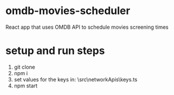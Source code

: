 # omdb-movies-scheduler
React app that uses OMDB API to schedule movies screening times

# setup and run steps
1. git clone
2. npm i
3. set values for the keys in: \src\networkApis\keys.ts
4. npm start
